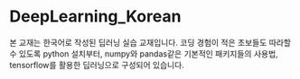 # DeepLearning_Korean
본 교재는 한국어로 작성된 딥러닝 실습 교재입니다. 코딩 경험이 적은 초보들도 따라할 수 있도록 python 설치부터, numpy와 pandas같은 기본적인 패키지들의 사용법, tensorflow를 활용한 딥러닝으로 구성되어 있습니다.
